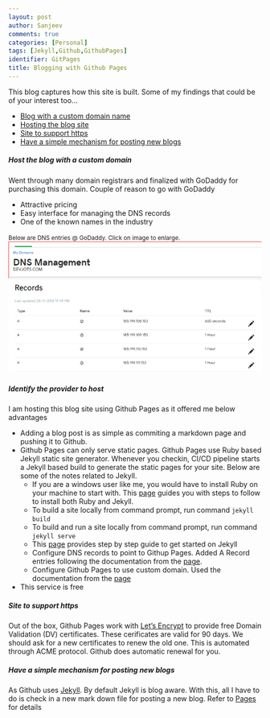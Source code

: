 ```yaml
---
layout: post
author: Sanjeev
comments: true
categories: [Personal]
tags: [Jekyll,Github,GithubPages]
identifier: GitPages
title: Blogging with Github Pages
---
```

This blog captures how this site is built. Some of my findings that could be of your interest too... 

* [Blog with a custom domain name](#host-the-blog-with-a-custom-domain)
* [Hosting the blog site](#identify-the-provider-to-host)
* [Site to support https](#site-to-support-https)
* [Have a simple mechanism for posting new blogs](#have-a-simple-mechanism-for-posting-new-blogs)

##### Host the blog with a custom domain
Went through many domain registrars and finalized with GoDaddy for purchasing this domain. Couple of reason to go with GoDaddy
* Attractive pricing
* Easy interface for managing the DNS records
* One of the known names in the industry


<div class="row">
<div class="col-3">
</div>
<div class="col-5">
<small class="text-info">Below are DNS entries @ GoDaddy. Click on image to enlarge. </small>
<a href="/assets/images/godaddy_dns.png">
<img src = "/assets/images/godaddy_dns.png" class="img-thumbnail">
</a>
</div>
<div class="col-4">
</div>
</div>

##### Identify the provider to host
I am hosting this blog site using Github Pages as it offered me below advantages
* Adding a blog post is as simple as commiting a markdown page and pushing it to Github.
* Github Pages can only serve static pages. Github Pages use Ruby based Jekyll static site generator. Whenever you checkin, CI/CD pipeline starts a Jekyll based build to generate the static pages for your site. Below are some of the notes related to Jekyll.
	* If you are a windows user like me, you would have to install Ruby on your machine to start with. This [page](https://jekyllrb.com/docs/installation/windows/) guides you with steps to follow to install both Ruby and Jekyll.
	* To build a site locally from command prompt, run command <code>jekyll build</code>
	* To build and run a site locally from command prompt, run command <code>jekyll serve</code>
	* This [page](https://jekyllrb.com/docs/step-by-step/01-setup/) provides step by step guide to get started on Jekyll
	* Configure DNS records to point to Githup Pages. Added A Record entries following the documentation from the [page](https://help.github.com/articles/setting-up-an-apex-domain/#configuring-a-records-with-your-dns-provider).
	* Configure Github Pages to use custom domain. Used the documentation from the [page](https://help.github.com/articles/adding-or-removing-a-custom-domain-for-your-github-pages-site/)
* This service is free
		
##### Site to support https
Out of the box, Github Pages work with [Let’s Encrypt](https://letsencrypt.org/) to provide free Domain Validation (DV) certificates. These cerificates are valid for 90 days. We should ask for a new certificates to renew the old one. This is automated through ACME protocol. Github does automatic renewal for you.

##### Have a simple mechanism for posting new blogs
As Github uses [Jekyll](https://jekyllrb.com). By default Jekyll is blog aware. With this, all I have to do is check in a new mark down file for posting a new blog. Refer to [Pages](https://jekyllrb.com/docs/posts/) for details
